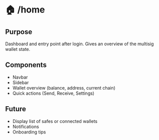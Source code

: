 # 🏠 /home

## Purpose

Dashboard and entry point after login. Gives an overview of the multisig wallet state.

## Components

- Navbar
- Sidebar
- Wallet overview (balance, address, current chain)
- Quick actions (Send, Receive, Settings)

## Future

- Display list of safes or connected wallets
- Notifications
- Onboarding tips
